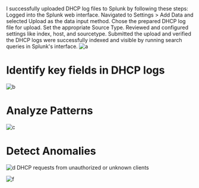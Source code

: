 I successfully uploaded DHCP log files to Splunk by following these steps: Logged into the Splunk web interface. Navigated to Settings > Add Data and selected Upload as the data input method. Chose the prepared DHCP log file for upload. Set the appropriate Source Type. Reviewed and configured settings like index, host, and sourcetype. Submitted the upload and verified the DHCP logs were successfully indexed and visible by running search queries in Splunk's interface.
![a](https://github.com/user-attachments/assets/ad5b6784-2369-41ab-a9e6-2bcd13286a65)

# Identify key fields in DHCP logs
![b](https://github.com/user-attachments/assets/326f2760-dd27-4931-8355-2fa8cf878d41)

#  Analyze Patterns
![c](https://github.com/user-attachments/assets/94fd57f5-c82d-45f6-94cc-ce284d291e9a)
# Detect Anomalies
![d](https://github.com/user-attachments/assets/dfc784de-fee8-496c-9333-90c3fd84aa91)
DHCP requests from unauthorized or unknown clients

![f](https://github.com/user-attachments/assets/308a7f78-5ce6-4f28-aefd-be2f22f16cbf)

